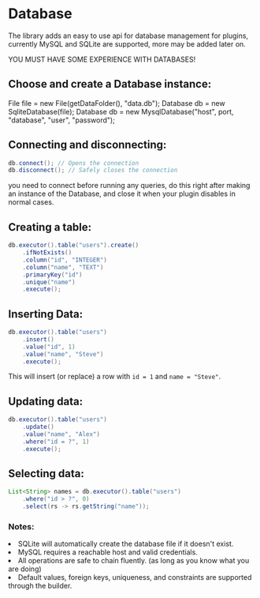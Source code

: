 # Database

The library adds an easy to use api for database management for plugins, currently MySQL and SQLite are supported, more may be added later on.

YOU MUST HAVE SOME EXPERIENCE WITH DATABASES!

## Choose and create a Database instance:
<tabs>
<tab title="SQLite">
<code-block lang="Java">
File file = new File(getDataFolder(), "data.db");
Database db = new SqliteDatabase(file);
</code-block>
</tab>
<tab title="MySQL">
<code-block lang="Java">
Database db = new MysqlDatabase("host", port, "database", "user", "password");
</code-block>
</tab>
</tabs>

## Connecting and disconnecting:
```Java
db.connect(); // Opens the connection
db.disconnect(); // Safely closes the connection
```
you need to connect before running any queries, do this right after making an instance of the Database, and close it when your plugin disables in normal cases.

## Creating a table:
```Java
db.executor().table("users").create()
    .ifNotExists()
    .column("id", "INTEGER")
    .column("name", "TEXT")
    .primaryKey("id")
    .unique("name")
    .execute();
```
## Inserting Data:
```Java
db.executor().table("users")
    .insert()
    .value("id", 1)
    .value("name", "Steve")
    .execute();
```
This will insert (or replace) a row with <code>id = 1</code> and <code>name = "Steve"</code>.

## Updating data:
```Java
db.executor().table("users")
    .update()
    .value("name", "Alex")
    .where("id = ?", 1)
    .execute();
```
## Selecting data:
```Java
List<String> names = db.executor().table("users")
    .where("id > ?", 0)
    .select(rs -> rs.getString("name"));
```

### Notes:
<list>
<li>
SQLite will automatically create the database file if it doesn't exist.
</li>
<li>
MySQL requires a reachable host and valid credentials.
</li>
<li>
All operations are safe to chain fluently. (as long as you know what you are doing)
</li>
<li>
Default values, foreign keys, uniqueness, and constraints are supported through the builder.
</li>
</list>